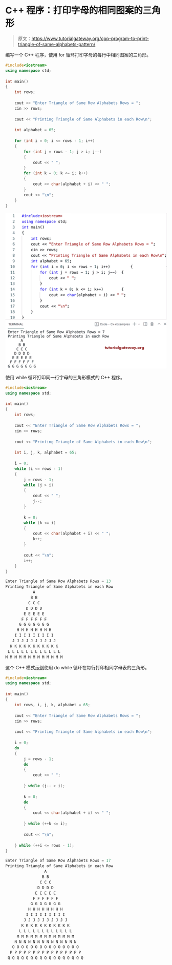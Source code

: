 # C++ 程序：打印字母的相同图案的三角形

> 原文：<https://www.tutorialgateway.org/cpp-program-to-print-triangle-of-same-alphabets-pattern/>

编写一个 C++ 程序，使用 for 循环打印字母的每行中相同图案的三角形。

```cpp
#include<iostream>
using namespace std;

int main()
{
	int rows;

	cout << "Enter Triangle of Same Row Alphabets Rows = ";
	cin >> rows;

	cout << "Printing Triangle of Same Alphabets in each Row\n";

	int alphabet = 65;

	for (int i = 0; i <= rows - 1; i++)
	{
		for (int j = rows - 1; j > i; j--)
		{
			cout << " ";
		}
		for (int k = 0; k <= i; k++)
		{
			cout << char(alphabet + i) << " ";
		}
		cout << "\n";
	}
}
```

![C++ Program to Print Triangle of Same Alphabets Pattern](img/5625245838bea57727f3871ec9747062.png)

使用 while 循环打印同一行字母的三角形模式的 C++ 程序。

```cpp
#include<iostream>
using namespace std;

int main()
{
	int rows;

	cout << "Enter Triangle of Same Row Alphabets Rows = ";
	cin >> rows;

	cout << "Printing Triangle of Same Alphabets in each Row\n";

	int i, j, k, alphabet = 65;

	i = 0;
	while (i <= rows - 1)
	{
		j = rows - 1;
		while (j > i)
		{
			cout << " ";
			j--;
		}

		k = 0;
		while (k <= i)
		{
			cout << char(alphabet + i) << " ";
			k++;
		}

		cout << "\n";
		i++;
	}
}
```

```cpp
Enter Triangle of Same Row Alphabets Rows = 13
Printing Triangle of Same Alphabets in each Row
            A 
           B B 
          C C C 
         D D D D 
        E E E E E 
       F F F F F F 
      G G G G G G G 
     H H H H H H H H 
    I I I I I I I I I 
   J J J J J J J J J J 
  K K K K K K K K K K K 
 L L L L L L L L L L L L 
M M M M M M M M M M M M M 
```

这个 C++ 模式[示例](https://www.tutorialgateway.org/cpp-programs/)使用 do while 循环在每行打印相同字母表的三角形。

```cpp
#include<iostream>
using namespace std;

int main()
{
	int rows, i, j, k, alphabet = 65;

	cout << "Enter Triangle of Same Row Alphabets Rows = ";
	cin >> rows;

	cout << "Printing Triangle of Same Alphabets in each Row\n";

	i = 0;
	do
	{
		j = rows - 1;
		do
		{
			cout << " ";

		} while (j-- > i);

		k = 0;
		do
		{
			cout << char(alphabet + i) << " ";

		} while (++k <= i);

		cout << "\n";

	} while (++i <= rows - 1);
}
```

```cpp
Enter Triangle of Same Row Alphabets Rows = 17
Printing Triangle of Same Alphabets in each Row
                 A 
                B B 
               C C C 
              D D D D 
             E E E E E 
            F F F F F F 
           G G G G G G G 
          H H H H H H H H 
         I I I I I I I I I 
        J J J J J J J J J J 
       K K K K K K K K K K K 
      L L L L L L L L L L L L 
     M M M M M M M M M M M M M 
    N N N N N N N N N N N N N N 
   O O O O O O O O O O O O O O O 
  P P P P P P P P P P P P P P P P 
 Q Q Q Q Q Q Q Q Q Q Q Q Q Q Q Q Q
```